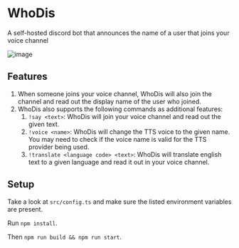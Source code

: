 # WhoDis

A self-hosted discord bot that announces the name of a user that joins your voice channel

![image](https://user-images.githubusercontent.com/28390512/145213235-7dea6b31-0577-4c36-8887-48fee1bda8fd.png)

## Features

1. When someone joins your voice channel, WhoDis will also join the channel and read out the display name of the user who joined.
2. WhoDis also supports the following commands as additional features:
   1. `!say <text>`: WhoDis will join your voice channel and read out the given text.
   2. `!voice <name>`: WhoDis will change the TTS voice to the given name. You may need to check if the voice name is valid for the TTS provider being used.
   3. `!translate <language code> <text>`: WhoDis will translate english text to a given language and read it out in your voice channel.

## Setup

Take a look at `src/config.ts` and make sure the listed environment variables are present.

Run `npm install`.

Then `npm run build && npm run start`.
